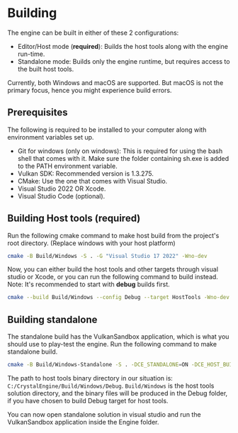 # Building

The engine can be built in either of these 2 configurations:
* Editor/Host mode (**required**): Builds the host tools along with the engine run-time.
* Standalone mode: Builds only the engine runtime, but requires access to the built host tools.

Currently, both Windows and macOS are supported. But macOS is not the primary focus, hence you might experience build errors.

## Prerequisites

The following is required to be installed to your computer along with environment variables set up.

- Git for windows (only on windows): This is required for using the bash shell that comes with it. Make sure the folder containing sh.exe is added to the PATH environment variable.
- Vulkan SDK: Recommended version is 1.3.275.
- CMake: Use the one that comes with Visual Studio.
- Visual Studio 2022 OR Xcode.
- Visual Studio Code (optional).

## Building Host tools (required)

Run the following cmake command to make host build from the project's root directory. (Replace windows with your host platform)

```sh
cmake -B Build/Windows -S . -G "Visual Studio 17 2022" -Wno-dev
```

Now, you can either build the host tools and other targets through visual studio or Xcode, or you can run the following command to build instead. Note: It's recommended to start with **debug** builds first.

```sh
cmake --build Build/Windows --config Debug --target HostTools -Wno-dev
```

## Building standalone

The standalone build has the VulkanSandbox application, which is what you should use to play-test the engine. Run the following command to make standalone build.

```sh
cmake -B Build/Windows-Standalone -S . -DCE_STANDALONE=ON -DCE_HOST_BUILD_DIR="<Path To host tools binary dir>" -DCMAKE_SYSTEM_NAME=Windows -Wno-Dev
```

The path to host tools binary directory in our situation is:
`C:/CrystalEngine/Build/Windows/Debug`. `Build/Windows` is the host tools solution directory, and the binary files will be produced in the Debug folder, if you have chosen to build Debug target for host tools.

You can now open standalone solution in visual studio and run the VulkanSandbox application inside the Engine folder.

